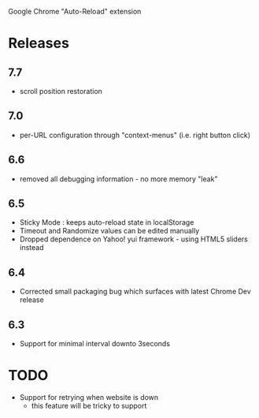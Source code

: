 Google Chrome "Auto-Reload" extension

Releases
========

7.7
---

* scroll position restoration

7.0
---

* per-URL configuration through "context-menus" (i.e. right button click)

6.6
---

* removed all debugging information - no more memory "leak"

6.5
---

* Sticky Mode : keeps auto-reload state in localStorage
* Timeout and Randomize values can be edited manually
* Dropped dependence on Yahoo! yui framework - using HTML5 sliders instead  


6.4
---

* Corrected small packaging bug which surfaces with latest Chrome Dev release

6.3
---

* Support for minimal interval downto 3seconds


TODO
====

* Support for retrying when website is down
  * this feature will be tricky to support
